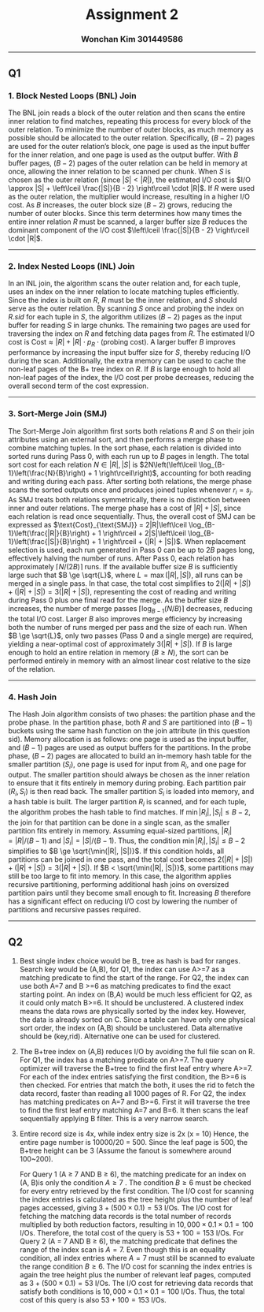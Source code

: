 <div><center><h1>Assignment 2</h1></center></div> <div><center><h3>Wonchan Kim 301449586</h3></center></div>

---

## Q1

### 1. Block Nested Loops (BNL) Join

The BNL join reads a block of the outer relation and then scans the entire inner relation to find matches, repeating this process for every block of the outer relation. To minimize the number of outer blocks, as much memory as possible should be allocated to the outer relation. Specifically, $(B - 2)$ pages are used for the outer relation’s block, one page is used as the input buffer for the inner relation, and one page is used as the output buffer. With $B$ buffer pages, $(B - 2)$ pages of the outer relation can be held in memory at once, allowing the inner relation to be scanned per chunk. When $S$ is chosen as the outer relation (since $|S| < |R|$), the estimated I/O cost is $I/O \approx |S| + \left\lceil \frac{|S|}{B - 2} \right\rceil \cdot |R|$. If $R$ were used as the outer relation, the multiplier would increase, resulting in a higher I/O cost. As $B$ increases, the outer block size $(B - 2)$ grows, reducing the number of outer blocks. Since this term determines how many times the entire inner relation $R$ must be scanned, a larger buffer size $B$ reduces the dominant component of the I/O cost $\left\lceil \frac{|S|}{B - 2} \right\rceil \cdot |R|$.

---

### 2. Index Nested Loops (INL) Join

In an INL join, the algorithm scans the outer relation and, for each tuple, uses an index on the inner relation to locate matching tuples efficiently. Since the index is built on $R$, $R$ must be the inner relation, and $S$ should serve as the outer relation. By scanning $S$ once and probing the index on $R.sid$ for each tuple in $S$, the algorithm utilizes $(B - 2)$ pages as the input buffer for reading $S$ in large chunks. The remaining two pages are used for traversing the index on $R$ and fetching data pages from $R$. The estimated I/O cost is $\text{Cost} \approx |R| + |R| \cdot p_R \cdot (\text{probing cost})$. A larger buffer $B$ improves performance by increasing the input buffer size for $S$, thereby reducing I/O during the scan. Additionally, the extra memory can be used to cache the non-leaf pages of the B+ tree index on $R$. If $B$ is large enough to hold all non-leaf pages of the index, the I/O cost per probe decreases, reducing the overall second term of the cost expression.

---

### 3. Sort-Merge Join (SMJ)

The Sort-Merge Join algorithm first sorts both relations $R$ and $S$ on their join attributes using an external sort, and then performs a merge phase to combine matching tuples. In the sort phase, each relation is divided into sorted runs during Pass 0, with each run up to $B$ pages in length. The total sort cost for each relation $N \in {|R|, |S|}$ is $2N\left(\left\lceil \log_{B-1}\left(\frac{N}{B}\right) + 1 \right\rceil\right)$, accounting for both reading and writing during each pass. After sorting both relations, the merge phase scans the sorted outputs once and produces joined tuples whenever $r_i = s_j$. As SMJ treats both relations symmetrically, there is no distinction between inner and outer relations. The merge phase has a cost of $|R| + |S|$, since each relation is read once sequentially. Thus, the overall cost of SMJ can be expressed as $\text{Cost}_{\text{SMJ}} = 2|R|\left\lceil \log_{B-1}\left(\frac{|R|}{B}\right) + 1 \right\rceil + 2|S|\left\lceil \log_{B-1}\left(\frac{|S|}{B}\right) + 1 \right\rceil + (|R| + |S|)$. When replacement selection is used, each run generated in Pass 0 can be up to $2B$ pages long, effectively halving the number of runs. After Pass 0, each relation has approximately $\lceil N / (2B) \rceil$ runs. If the available buffer size $B$ is sufficiently large such that $B \ge \sqrt{L}$, where $L = \max(|R|, |S|)$, all runs can be merged in a single pass. In that case, the total cost simplifies to $2(|R| + |S|) + (|R| + |S|) = 3(|R| + |S|)$, representing the cost of reading and writing during Pass 0 plus one final read for the merge. As the buffer size $B$ increases, the number of merge passes $\lceil \log_{B-1}(N/B) \rceil$ decreases, reducing the total I/O cost. Larger $B$ also improves merge efficiency by increasing both the number of runs merged per pass and the size of each run. When $B \ge \sqrt{L}$, only two passes (Pass 0 and a single merge) are required, yielding a near-optimal cost of approximately $3(|R| + |S|)$. If $B$ is large enough to hold an entire relation in memory ($B \ge N$), the sort can be performed entirely in memory with an almost linear cost relative to the size of the relation.

---

### 4. Hash Join

The Hash Join algorithm consists of two phases: the partition phase and the probe phase. In the partition phase, both $R$ and $S$ are partitioned into $(B - 1)$ buckets using the same hash function on the join attribute (in this question sid). Memory allocation is as follows: one page is used as the input buffer, and $(B - 1)$ pages are used as output buffers for the partitions. In the probe phase, $(B - 2)$ pages are allocated to build an in-memory hash table for the smaller partition ($S_i$), one page is used for input from $R_i$, and one page for output. The smaller partition should always be chosen as the inner relation to ensure that it fits entirely in memory during probing. Each partition pair $(R_i, S_i)$ is then read back. The smaller partition $S_i$ is loaded into memory, and a hash table is built. The larger partition $R_i$ is scanned, and for each tuple, the algorithm probes the hash table to find matches. If $\min{|R_i|, |S_i|} \le B - 2$, the join for that partition can be done in a single scan, as the smaller partition fits entirely in memory. Assuming equal-sized partitions, $|R_i| = |R| / (B - 1)$ and $|S_i| = |S| / (B - 1)$. Thus, the condition $\min{|R_i|, |S_i|} \le B - 2$ simplifies to $B \ge \sqrt{\min(|R|, |S|)}$. If this condition holds, all partitions can be joined in one pass, and the total cost becomes $2(|R| + |S|) + (|R| + |S|) = 3(|R| + |S|)$. If $B < \sqrt{\min(|R|, |S|)}$, some partitions may still be too large to fit into memory. In this case, the algorithm applies recursive partitioning, performing additional hash joins on oversized partition pairs until they become small enough to fit. Increasing $B$ therefore has a significant effect on reducing I/O cost by lowering the number of partitions and recursive passes required.

---
## Q2

1. Best single index choice would be B_ tree as hash is bad for ranges. Search key would be (A,B), for Q1, the index can use A>=7 as a matching predicate to find the start of the range. For Q2, the index can use both A=7 and B >=6 as matching predicates to find the exact starting point. An index on (B,A) would be much less efficient for Q2, as it could only match B>=6. 
   It should be unclustered. A clustered index means the data rows are physically sorted by the index key. However, the data is already sorted on C. Since a table can have only one physical sort order, the index on (A,B) should be unclustered.
   Data alternative should be (key,rid). Alternative one can be used for clustered. 
2. The B+tree index on (A,B) reduces I/O by avoiding the full file scan on R. 
   For Q1, the index has a matching predicate on A>=7. The query optimizer will traverse the B+tree to find the first leaf entry where A>=7. For each of the index entries satisfying the first condition, the B>=6 is then checked. For entries that match the both, it uses the rid to fetch the data record, faster than reading all 1000 pages of R. 
   For Q2, the index has matching predicates on A=7 and B>=6. First it will traverse the tree to find the first leaf entry matching A=7 and B=6. It then scans the leaf sequentially applying B filter. This is a very narrow search. 
3. Entire record size is 4x, while index entry size is 2x (x = 10)   Hence, the entire page number is 10000/20 = 500.
   Since the leaf page is 500, the B+tree height can be 3 (Assume the fanout is somewhere around 100~200).
   
   For Query 1 (A ≥ 7 AND B ≥ 6), the matching predicate for an index on (A, B)is only the condition $A \ge 7$ . The condition $B \ge 6$ must be checked for every entry retrieved by the first condition. The I/O cost for scanning the index entries is calculated as the tree height plus the number of leaf pages accessed, giving $3 + (500 \times 0.1) = 53$ I/Os. The I/O cost for fetching the matching data records is the total number of records multiplied by both reduction factors, resulting in $10{,}000 \times 0.1 \times 0.1 = 100$ I/Os. Therefore, the total cost of the query is $53 + 100 = 153$ I/Os.
   For Query 2 (A = 7 AND B ≥ 6), the matching predicate that defines the range of the index scan is $A = 7$. Even though this is an equality condition, all index entries where $A = 7$ must still be scanned to evaluate the range condition $B \ge 6$. The I/O cost for scanning the index entries is again the tree height plus the number of relevant leaf pages, computed as $3 + (500 \times 0.1) = 53$ I/Os. The I/O cost for retrieving data records that satisfy both conditions is $10{,}000 \times 0.1 \times 0.1 = 100$ I/Os. Thus, the total cost of this query is also $53 + 100 = 153$ I/Os.
   
   